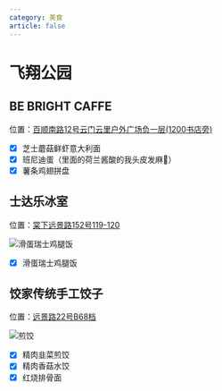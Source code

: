 ```yaml
---
category: 美食
article: false
---
```


# 飞翔公园

## BE BRIGHT CAFFE

<span class="icon iconfont icon-locate"></span> 位置：<a href="https://ditu.amap.com/place/B0HKYDTY2G" target="_blank">百顺南路12号云门云里户外广场负一层(1200书店旁)</a>

- [x] 芝士蘑菇鲜虾意大利面
- [x] 班尼迪蛋（里面的荷兰酱酸的我头皮发麻:see_no_evil:）
- [x] 薯条鸡翅拼盘

## 士达乐冰室

<span class="icon iconfont icon-locate"></span> 位置：<a href="https://ditu.amap.com/place/B0H2THNIBS" target="_blank">棠下远景路152号119-120</a>

![滑蛋瑞士鸡腿饭](https://img.sherry4869.com/blog/life/food/guangzhou/by/fxgy/sdl/img.jpg)

- [x] 滑蛋瑞士鸡腿饭

## 饺家传统手工饺子

<span class="icon iconfont icon-locate"></span> 位置：<a href="https://ditu.amap.com/place/B0FFGX31NC" target="_blank">远景路22号B68档</a>

![煎饺](https://img.sherry4869.com/blog/life/food/guangzhou/by/fxgy/jj/img.jpg)

- [x] 精肉韭菜煎饺
- [x] 精肉香菇水饺
- [x] 红烧排骨面
